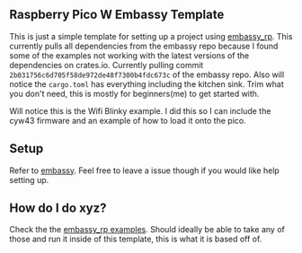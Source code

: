 ## Raspberry Pico W Embassy Template

This is just a simple template for setting up a project using [embassy_rp](https://github.com/embassy-rs/embassy/tree/2d678d695637ed1023fd80fea482d60a288e4343/embassy-rp). This currently pulls all dependencies from the embassy repo because I found some of the examples not working with the latest versions of the dependencies on crates.io. Currently pulling commit `2b031756c6d705f58de972de48f7300b4fdc673c` of the embassy repo. Also will notice the `cargo.toml` has everything including the kitchen sink. Trim what you don't need, this is mostly for beginners(me) to get started with.

Will notice this is the Wifi Blinky example. I did this so I can include the cyw43 firmware and an example of how to load it onto the pico.

## Setup

Refer to [embassy](https://github.com/embassy-rs/embassy). Feel free to leave a issue though if you would like help setting up.

## How do I do xyz?

Check the the [embassy_rp examples](https://github.com/embassy-rs/embassy/tree/2d678d695637ed1023fd80fea482d60a288e4343/examples/rp). Should ideally be able to take any of those and run it inside of this template, this is what it is based off of.
